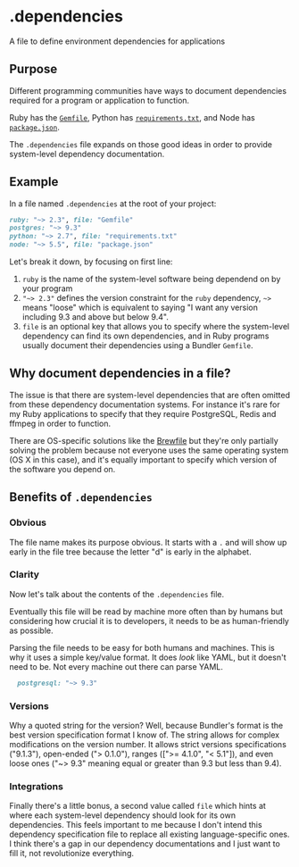 # .dependencies
A file to define environment dependencies for applications

## Purpose
Different programming communities have ways to document dependencies 
required for a program or application to function.

Ruby has the [`Gemfile`](http://bundler.io/gemfile.html), 
Python has [`requirements.txt`](https://pip.readthedocs.org/en/1.1/requirements.html), 
and Node has [`package.json`](https://docs.npmjs.com/files/package.json).

The `.dependencies` file expands on those good ideas in order to provide 
system-level dependency documentation.

## Example

In a file named `.dependencies` at the root of your project:

```ruby
ruby: "~> 2.3", file: "Gemfile"
postgres: "~> 9.3"
python: "~> 2.7", file: "requirements.txt"
node: "~> 5.5", file: "package.json"
```

Let's break it down, by focusing on first line:

1. `ruby` is the name of the system-level software being dependend on by your program
2. `"~> 2.3"` defines the version constraint for the `ruby` dependency, `~>` means "loose" which is equivalent to saying "I want any version including 9.3 and above but below 9.4".
3. `file` is an optional key that allows you to specify where the system-level dependency can find its own dependencies, and in Ruby programs usually document their dependencies using a Bundler `Gemfile`.

## Why document dependencies in a file?

The issue is that there are system-level dependencies that are often omitted
from these dependency documentation systems. For instance it's rare for my Ruby
applications to specify that they require PostgreSQL, Redis and ffmpeg in 
order to function.

There are OS-specific solutions like the 
[Brewfile](https://robots.thoughtbot.com/brewfile-a-gemfile-but-for-homebrew) 
but they're only partially solving the problem because not everyone uses the 
same operating system (OS X in this case), and it's equally important to specify 
which version of the software you depend on.

## Benefits of `.dependencies`

### Obvious
The file name makes its purpose obvious. It starts with a `.` and will 
show up early in the file tree because the letter "d" is early in the 
alphabet.

### Clarity
Now let's talk about the contents of the `.dependencies` file. 

Eventually this file will be read by machine more often than by humans 
but considering how crucial it is to developers, it needs to be as 
human-friendly as possible.

Parsing the file needs to be easy for both humans and machines. This is why
it uses a simple key/value format. It does *look* like YAML, but it doesn't need 
to be. Not every machine out there can parse YAML. 

```ruby
  postgresql: "~> 9.3"
```

### Versions
Why a quoted string for the version? Well, because Bundler's format is the best
version specification format I know of. The string allows for complex
modifications on the version number. It allows strict versions specifications
("9.1.3"), open-ended ("> 0.1.0"), ranges ([">= 4.1.0", "< 5.1"]), and even
loose ones ("~> 9.3" meaning equal or greater than 9.3 but less than 9.4).

### Integrations
Finally there's a little bonus, a second value called `file` which hints at 
where each system-level dependency should look for its own dependencies. This 
feels important to me because I don't intend this dependency specification file 
to replace all existing language-specific ones. I think there's a gap in our 
dependency documentations and I just want to fill it, not revolutionize 
everything.
